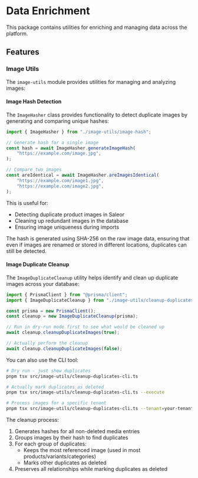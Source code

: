 # Data Enrichment

This package contains utilities for enriching and managing data across the platform.

## Features

### Image Utils

The `image-utils` module provides utilities for managing and analyzing images:

#### Image Hash Detection

The `ImageHasher` class provides functionality to detect duplicate images by generating and comparing unique hashes:

```typescript
import { ImageHasher } from "./image-utils/image-hash";

// Generate hash for a single image
const hash = await ImageHasher.generateImageHash(
    "https://example.com/image.jpg",
);

// Compare two images
const areIdentical = await ImageHasher.areImagesIdentical(
    "https://example.com/image1.jpg",
    "https://example.com/image2.jpg",
);
```

This is useful for:

-   Detecting duplicate product images in Saleor
-   Cleaning up redundant images in the database
-   Ensuring image uniqueness during imports

The hash is generated using SHA-256 on the raw image data, ensuring that even if images are renamed or stored in different locations, duplicates can still be detected.

#### Image Duplicate Cleanup

The `ImageDuplicateCleanup` utility helps identify and clean up duplicate images across your database:

```typescript
import { PrismaClient } from "@prisma/client";
import { ImageDuplicateCleanup } from "./image-utils/cleanup-duplicates";

const prisma = new PrismaClient();
const cleanup = new ImageDuplicateCleanup(prisma);

// Run in dry-run mode first to see what would be cleaned up
await cleanup.cleanupDuplicateImages(true);

// Actually perform the cleanup
await cleanup.cleanupDuplicateImages(false);
```

You can also use the CLI tool:

```bash
# Dry run - just show duplicates
pnpm tsx src/image-utils/cleanup-duplicates-cli.ts

# Actually mark duplicates as deleted
pnpm tsx src/image-utils/cleanup-duplicates-cli.ts --execute

# Process images for a specific tenant
pnpm tsx src/image-utils/cleanup-duplicates-cli.ts --tenant=your-tenant-id
```

The cleanup process:
1. Generates hashes for all non-deleted media entries
2. Groups images by their hash to find duplicates
3. For each group of duplicates:
   - Keeps the most referenced image (used in most products/variants/categories)
   - Marks other duplicates as deleted
4. Preserves all relationships while marking duplicates as deleted
